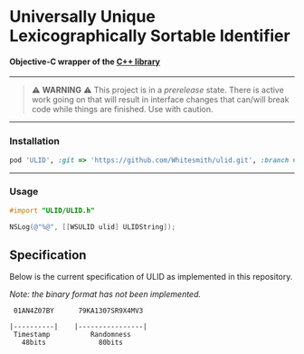 # Universally Unique Lexicographically Sortable Identifier

#### Objective-C wrapper of the [C++ library](https://github.com/suyash/ulid)

---

> :warning: **WARNING** :warning: This project is in a _prerelease_ state. There
> is active work going on that will result in interface changes that can/will break
> code while things are finished. Use with caution.

---

### Installation

```ruby
pod 'ULID', :git => 'https://github.com/Whitesmith/ulid.git', :branch => 'master'
```

---

### Usage

```objective-c
#import "ULID/ULID.h"

NSLog(@"%@", [[WSULID ulid] ULIDString]);
```

## Specification

Below is the current specification of ULID as implemented in this repository.

*Note: the binary format has not been implemented.*

```
 01AN4Z07BY      79KA1307SR9X4MV3

|----------|    |----------------|
 Timestamp          Randomness
   48bits             80bits
```
